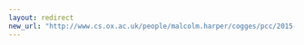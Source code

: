 ```yaml
---
layout: redirect
new_url: "http://www.cs.ox.ac.uk/people/malcolm.harper/cogges/pcc/2015-03/index.html"
---
```

